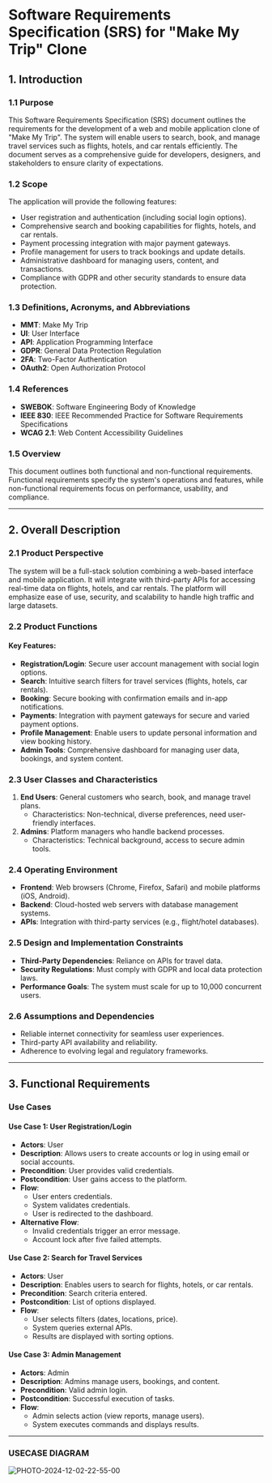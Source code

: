 # Software Requirements Specification (SRS) for "Make My Trip" Clone

## 1. Introduction

### 1.1 Purpose
This Software Requirements Specification (SRS) document outlines the requirements for the development of a web and mobile application clone of "Make My Trip". The system will enable users to search, book, and manage travel services such as flights, hotels, and car rentals efficiently. The document serves as a comprehensive guide for developers, designers, and stakeholders to ensure clarity of expectations.

### 1.2 Scope
The application will provide the following features:
- User registration and authentication (including social login options).
- Comprehensive search and booking capabilities for flights, hotels, and car rentals.
- Payment processing integration with major payment gateways.
- Profile management for users to track bookings and update details.
- Administrative dashboard for managing users, content, and transactions.
- Compliance with GDPR and other security standards to ensure data protection.

### 1.3 Definitions, Acronyms, and Abbreviations
- **MMT**: Make My Trip  
- **UI**: User Interface  
- **API**: Application Programming Interface  
- **GDPR**: General Data Protection Regulation  
- **2FA**: Two-Factor Authentication  
- **OAuth2**: Open Authorization Protocol  

### 1.4 References
- **SWEBOK**: Software Engineering Body of Knowledge  
- **IEEE 830**: IEEE Recommended Practice for Software Requirements Specifications  
- **WCAG 2.1**: Web Content Accessibility Guidelines  

### 1.5 Overview
This document outlines both functional and non-functional requirements. Functional requirements specify the system's operations and features, while non-functional requirements focus on performance, usability, and compliance.

---

## 2. Overall Description

### 2.1 Product Perspective
The system will be a full-stack solution combining a web-based interface and mobile application. It will integrate with third-party APIs for accessing real-time data on flights, hotels, and car rentals. The platform will emphasize ease of use, security, and scalability to handle high traffic and large datasets.

### 2.2 Product Functions
#### Key Features:
- **Registration/Login**: Secure user account management with social login options.
- **Search**: Intuitive search filters for travel services (flights, hotels, car rentals).
- **Booking**: Secure booking with confirmation emails and in-app notifications.
- **Payments**: Integration with payment gateways for secure and varied payment options.
- **Profile Management**: Enable users to update personal information and view booking history.
- **Admin Tools**: Comprehensive dashboard for managing user data, bookings, and system content.

### 2.3 User Classes and Characteristics
1. **End Users**: General customers who search, book, and manage travel plans.
   - Characteristics: Non-technical, diverse preferences, need user-friendly interfaces.
2. **Admins**: Platform managers who handle backend processes.
   - Characteristics: Technical background, access to secure admin tools.

### 2.4 Operating Environment
- **Frontend**: Web browsers (Chrome, Firefox, Safari) and mobile platforms (iOS, Android).  
- **Backend**: Cloud-hosted web servers with database management systems.  
- **APIs**: Integration with third-party services (e.g., flight/hotel databases).  

### 2.5 Design and Implementation Constraints
- **Third-Party Dependencies**: Reliance on APIs for travel data.  
- **Security Regulations**: Must comply with GDPR and local data protection laws.  
- **Performance Goals**: The system must scale for up to 10,000 concurrent users.  

### 2.6 Assumptions and Dependencies
- Reliable internet connectivity for seamless user experiences.  
- Third-party API availability and reliability.  
- Adherence to evolving legal and regulatory frameworks.  

---

## 3. Functional Requirements

### Use Cases
#### **Use Case 1: User Registration/Login**
- **Actors**: User  
- **Description**: Allows users to create accounts or log in using email or social accounts.  
- **Precondition**: User provides valid credentials.  
- **Postcondition**: User gains access to the platform.  
- **Flow**:  
  - User enters credentials.  
  - System validates credentials.  
  - User is redirected to the dashboard.  
- **Alternative Flow**:  
  - Invalid credentials trigger an error message.  
  - Account lock after five failed attempts.  

#### **Use Case 2: Search for Travel Services**
- **Actors**: User  
- **Description**: Enables users to search for flights, hotels, or car rentals.  
- **Precondition**: Search criteria entered.  
- **Postcondition**: List of options displayed.  
- **Flow**:  
  - User selects filters (dates, locations, price).  
  - System queries external APIs.  
  - Results are displayed with sorting options.  

#### **Use Case 3: Admin Management**
- **Actors**: Admin  
- **Description**: Admins manage users, bookings, and content.  
- **Precondition**: Valid admin login.  
- **Postcondition**: Successful execution of tasks.  
- **Flow**:  
  - Admin selects action (view reports, manage users).  
  - System executes commands and displays results.  

---
### USECASE DIAGRAM
![PHOTO-2024-12-02-22-55-00](https://github.com/user-attachments/assets/69774f79-7da2-43b4-97d7-e6bd70edaa19)


